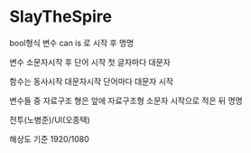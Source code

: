 # SlayTheSpire

bool형식 변수 can is 로 시작 후 명명

변수 소문자시작 후 단어 시작 첫 글자마다 대문자 

함수는 동사시작 대문자시작 단어마다 대문자 시작

변수들 중 자료구조 형은 앞에 자료구조형 소문자 시작으로 적은 뒤 명명

전투(노병준)/UI(오종택)

해상도 기준 1920/1080
